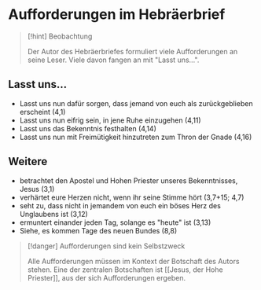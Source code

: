 # Aufforderungen im Hebräerbrief

> [!hint] Beobachtung
>
> Der Autor des Hebräerbriefes formuliert viele Aufforderungen an seine Leser. Viele davon fangen an mit "Lasst uns...".

## Lasst uns...

- Lasst uns nun dafür sorgen, dass jemand von euch als zurückgeblieben erscheint (4,1)
- Lasst uns nun eifrig sein, in jene Ruhe einzugehen (4,11)
- Lasst uns das Bekenntnis festhalten (4,14)
- Lasst uns nun mit Freimütigkeit hinzutreten zum Thron der Gnade (4,16)

## Weitere

- betrachtet den Apostel und Hohen Priester unseres Bekenntnisses, Jesus (3,1)
- verhärtet eure Herzen nicht, wenn ihr seine Stimme hört (3,7+15; 4,7)
- seht zu, dass nicht in jemandem von euch ein böses Herz des Unglaubens ist (3,12)
- ermuntert einander jeden Tag, solange es "heute" ist (3,13)
- Siehe, es kommen Tage des neuen Bundes (8,8)

> [!danger] Aufforderungen sind kein Selbstzweck
> 
> Alle Aufforderungen müssen im Kontext der Botschaft des Autors stehen. Eine der zentralen Botschaften ist [[Jesus, der Hohe Priester]], aus der sich Aufforderungen ergeben.


